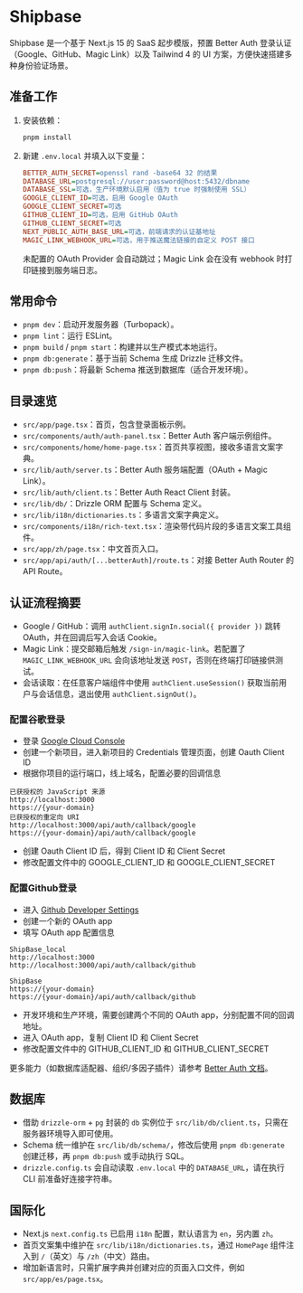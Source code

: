 # Shipbase

Shipbase 是一个基于 Next.js 15 的 SaaS 起步模版，预置 Better Auth 登录认证（Google、GitHub、Magic Link）以及 Tailwind 4 的 UI 方案，方便快速搭建多种身份验证场景。

## 准备工作

1. 安装依赖：
   ```bash
   pnpm install
   ```
2. 新建 `.env.local` 并填入以下变量：
   ```ini
   BETTER_AUTH_SECRET=openssl rand -base64 32 的结果
   DATABASE_URL=postgresql://user:password@host:5432/dbname
   DATABASE_SSL=可选，生产环境默认启用（值为 true 时强制使用 SSL）
   GOOGLE_CLIENT_ID=可选，启用 Google OAuth
   GOOGLE_CLIENT_SECRET=可选
   GITHUB_CLIENT_ID=可选，启用 GitHub OAuth
   GITHUB_CLIENT_SECRET=可选
   NEXT_PUBLIC_AUTH_BASE_URL=可选，前端请求的认证基地址
   MAGIC_LINK_WEBHOOK_URL=可选，用于推送魔法链接的自定义 POST 接口
   ```
   未配置的 OAuth Provider 会自动跳过；Magic Link 会在没有 webhook 时打印链接到服务端日志。

## 常用命令

- `pnpm dev`：启动开发服务器（Turbopack）。
- `pnpm lint`：运行 ESLint。
- `pnpm build` / `pnpm start`：构建并以生产模式本地运行。
- `pnpm db:generate`：基于当前 Schema 生成 Drizzle 迁移文件。
- `pnpm db:push`：将最新 Schema 推送到数据库（适合开发环境）。

## 目录速览

- `src/app/page.tsx`：首页，包含登录面板示例。
- `src/components/auth/auth-panel.tsx`：Better Auth 客户端示例组件。
- `src/components/home/home-page.tsx`：首页共享视图，接收多语言文案字典。
- `src/lib/auth/server.ts`：Better Auth 服务端配置（OAuth + Magic Link）。
- `src/lib/auth/client.ts`：Better Auth React Client 封装。
- `src/lib/db/`：Drizzle ORM 配置与 Schema 定义。
- `src/lib/i18n/dictionaries.ts`：多语言文案字典定义。
- `src/components/i18n/rich-text.tsx`：渲染带代码片段的多语言文案工具组件。
- `src/app/zh/page.tsx`：中文首页入口。
- `src/app/api/auth/[...betterAuth]/route.ts`：对接 Better Auth Router 的 API Route。

## 认证流程摘要

- Google / GitHub：调用 `authClient.signIn.social({ provider })` 跳转 OAuth，并在回调后写入会话 Cookie。
- Magic Link：提交邮箱后触发 `/sign-in/magic-link`。若配置了 `MAGIC_LINK_WEBHOOK_URL` 会向该地址发送 `POST`，否则在终端打印链接供测试。
- 会话读取：在任意客户端组件中使用 `authClient.useSession()` 获取当前用户与会话信息，退出使用 `authClient.signOut()`。

### 配置谷歌登录
- 登录 [Google Cloud Console](https://console.cloud.google.com/apis/credentials) 
- 创建一个新项目，进入新项目的 Credentials 管理页面，创建 Oauth Client ID
- 根据你项目的运行端口，线上域名，配置必要的回调信息
```
已获授权的 JavaScript 来源
http://localhost:3000
https://{your-domain}
已获授权的重定向 URI
http://localhost:3000/api/auth/callback/google
https://{your-domain}/api/auth/callback/google
```
- 创建 Oauth Client ID 后，得到 Client ID 和 Client Secret
- 修改配置文件中的 GOOGLE_CLIENT_ID 和 GOOGLE_CLIENT_SECRET
### 配置Github登录

- 进入 [Github Developer Settings](https://github.com/settings/applications/new)
- 创建一个新的 OAuth app
- 填写 OAuth app 配置信息 
```
ShipBase_local
http://localhost:3000
http://localhost:3000/api/auth/callback/github

ShipBase
https://{your-domain}
https://{your-domain}/api/auth/callback/github
```
- 开发环境和生产环境，需要创建两个不同的 OAuth app，分别配置不同的回调地址。
- 进入 OAuth app，复制 Client ID 和 Client Secret
- 修改配置文件中的 GITHUB_CLIENT_ID 和 GITHUB_CLIENT_SECRET

更多能力（如数据库适配器、组织/多因子插件）请参考 [Better Auth 文档](https://better-auth.com/docs)。

## 数据库

- 借助 `drizzle-orm` + `pg` 封装的 `db` 实例位于 `src/lib/db/client.ts`，只需在服务器环境导入即可使用。
- Schema 统一维护在 `src/lib/db/schema/`，修改后使用 `pnpm db:generate` 创建迁移，再 `pnpm db:push` 或手动执行 SQL。
- `drizzle.config.ts` 会自动读取 `.env.local` 中的 `DATABASE_URL`，请在执行 CLI 前准备好连接字符串。

## 国际化

- Next.js `next.config.ts` 已启用 `i18n` 配置，默认语言为 `en`，另内置 `zh`。
- 首页文案集中维护在 `src/lib/i18n/dictionaries.ts`，通过 `HomePage` 组件注入到 `/`（英文）与 `/zh`（中文）路由。
- 增加新语言时，只需扩展字典并创建对应的页面入口文件，例如 `src/app/es/page.tsx`。
